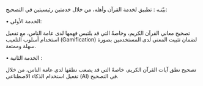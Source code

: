 بيّنـه :
تطبيق لخدمة القرآن وأهله، من خلال خدمتين رئيسيتين في  التصحيح: 

• الخدمة الأولى: 

تصحيح معاني القرآن الكريم، وخاصةً التي قد يلتبس فهمها لدى عامة الناس، مع تفعيل استخدام أسلوب التلعيب (Gamification) لضمان تثبيت المعنى لدى المستخدمين بصورة سهلة وممتعة.

• الخدمة الثانية :

 تصحيح نطق آيات القرآن الكريم، خاصةً التي قد يصعب نطقها لدى عامة الناس، من خلال تفعيل استخدام الذكاء الاصطناعي (AI) في التصحيح.
